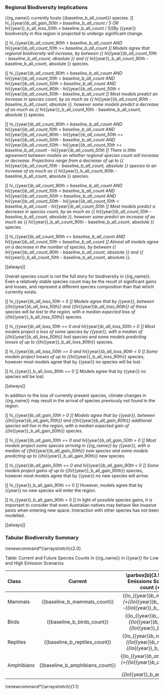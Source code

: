 
### Regional Biodiversity Implications

{{rg_name}} currently hosts {{baseline_b_all_count}} species.  [[ hi_{{year}}_b_all_gain_50th > baseline_b_all_count / 5 OR hi_{{year}}_b_all_loss_50th > baseline_b_all_count / 5]]By {{year}} biodiversity in this region is projected to undergo significant change.

[[  hi_{{year}}_b_all_count_90th > baseline_b_all_count
AND hi_{{year}}_b_all_count_10th >= baseline_b_all_count ]]
Models agree that regional biodiversity will increase, by between {{ hi_{{year}}_b_all_count_10th - baseline_b_all_count, absolute }} and {{ hi_{{year}}_b_all_count_90th - baseline_b_all_count, absolute }} species.

[[  hi_{{year}}_b_all_count_90th > baseline_b_all_count
AND hi_{{year}}_b_all_count_10th < baseline_b_all_count
AND hi_{{year}}_b_all_count_50th > baseline_b_all_count
AND hi_{{year}}_b_all_count_90th - hi_{{year}}_b_all_count_50th < hi_{{year}}_b_all_count_50th - baseline_b_all_count
]]
Most models predict an increase in species count, by as much as {{ hi_{{year}}_b_all_count_90th - baseline_b_all_count, absolute }}, however some models predict a decrease of as much as {{ hi_{{year}}_b_all_count_10th - baseline_b_all_count, absolute }} species.

[[  hi_{{year}}_b_all_count_90th > baseline_b_all_count
AND hi_{{year}}_b_all_count_10th < baseline_b_all_count
AND hi_{{year}}_b_all_count_90th - hi_{{year}}_b_all_count_50th >= hi_{{year}}_b_all_count_50th - baseline_b_all_count
AND hi_{{year}}_b_all_count_50th - hi_{{year}}_b_all_count_10th >= baseline_b_all_count - hi_{{year}}_b_all_count_50th
]]
There is little agreement between models on whether regional species count will increase or decrease. Projections range from a decrease of up to {{ hi_{{year}}_b_all_count_10th - baseline_b_all_count, absolute }} species to an increase of as much as {{ hi_{{year}}_b_all_count_90th - baseline_b_all_count, absolute }} species.

[[  hi_{{year}}_b_all_count_90th > baseline_b_all_count
AND hi_{{year}}_b_all_count_10th < baseline_b_all_count
AND hi_{{year}}_b_all_count_50th < baseline_b_all_count
AND hi_{{year}}_b_all_count_50th - hi_{{year}}_b_all_count_10th < baseline_b_all_count - hi_{{year}}_b_all_count_50th
]]
Most models predict a decrease in species count, by as much as {{ hi_{{year}}_b_all_count_10th - baseline_b_all_count, absolute }}, however some predict an increase of as much as {{ hi_{{year}}_b_all_count_90th - baseline_b_all_count, absolute }} species.

[[  hi_{{year}}_b_all_count_90th <= baseline_b_all_count
AND hi_{{year}}_b_all_count_10th < baseline_b_all_count ]]
Almost all models agree on a decrease in the number of species, by between {{ hi_{{year}}_b_all_count_90th - baseline_b_all_count, absolute }} and {{ hi_{{year}}_b_all_count_10th - baseline_b_all_count, absolute }}.

[[always]]

Overall species count is not the full story for biodiversity in {{rg_name}}.  Even a relatively stable species count may be the result of significant gains and losses, and represent a different species composition than that which currently exists.

[[ hi_{{year}}_b_all_loss_10th > 0 ]]
Models agree that by {{year}}, between {{hi_{{year}}_b_all_loss_10th}} and {{hi_{{year}}_b_all_loss_90th}} of these species will be lost to the region, with a median expected loss of {{hi_{{year}}_b_all_loss_50th}} species.

[[  hi_{{year}}_b_all_loss_10th == 0
and hi_{{year}}_b_all_loss_50th > 0 ]]
Most models project a loss of some species by {{year}}, with a median of {{hi_{{year}}_b_all_loss_50th}} lost species and some models predicting losses of up to {{hi_{{year}}_b_all_loss_90th}} species.

[[ hi_{{year}}_b_all_loss_50th == 0 and hi_{{year}}_b_all_loss_90th < 0 ]]
Some models project losses of up to {{hi_{{year}}_b_all_loss_90th}} species, however most models agree that by {{year}} no species will be lost.

[[ hi_{{year}}_b_all_loss_90th == 0 ]]
Models agree that by {{year}} no species will be lost.


[[always]]

In addition to the loss of currently present species, climate changes in {{rg_name}} may result in the arrival of species previously not found in the region.

[[ hi_{{year}}_b_all_gain_10th > 0 ]]
Models agree that by {{year}}, between {{hi_{{year}}_b_all_gain_10th}} and {{hi_{{year}}_b_all_gain_90th}} additional species will live in the region, with a median expected gain of {{hi_{{year}}_b_all_gain_50th}} species.

[[  hi_{{year}}_b_all_gain_10th == 0
and hi_{{year}}_b_all_gain_50th > 0 ]]
Most models project some species arriving in {{rg_name}} by {{year}}, with a median of {{hi_{{year}}_b_all_gain_50th}} new species and some models predicting up to {{hi_{{year}}_b_all_gain_90th}} new species.

[[ hi_{{year}}_b_all_gain_50th == 0 and hi_{{year}}_b_all_gain_90th < 0 ]]
Some models project gains of up to {{hi_{{year}}_b_all_gain_90th}} species, however most models agree that by {{year}} no new species will arrive.

[[ hi_{{year}}_b_all_gain_90th == 0 ]]
However, models agree that by {{year}} no new species will enter the region.

[[ hi_{{year}}_b_all_gain_90th > 0 ]]
In light of possible species gains, it is important to consider that even Australian natives may behave like invasive pests when entering new space.  Interaction with other species has not been modelled.

[[always]]

### Tabular Biodiversity Summary

\renewcommand*{\arraystretch}{2.0}

Table: Current and Future Species Counts in {{rg_name}} in {{year}} for Low and High Emission Scenarios

| Class | Current | \parbox[b]{3.5cm}{\centering Low Emissions Scenario \\ in {{year}} \\ count (+gained -lost)} | \parbox[b]{3.5cm}{\centering High Emissions Scenario \\ in {{year}} \\ count (+gained -lost)} |
|:----- |:-------:|:-------------------------:|:--------------------------:|
| Mammals | {{baseline_b_mammals_count}} | {{lo_{{year}}_b_mammals_count_50th}} (+{{lo_{{year}}_b_mammals_gain_50th}} -{{lo_{{year}}_b_mammals_loss_50th}}) | {{hi_{{year}}_b_mammals_count_50th}} (+{{hi_{{year}}_b_mammals_gain_50th}} -{{hi_{{year}}_b_mammals_loss_50th}}) |
| Birds | {{baseline_b_birds_count}} | {{lo_{{year}}_b_birds_count_50th}} (+{{lo_{{year}}_b_birds_gain_50th}} -{{lo_{{year}}_b_birds_loss_50th}}) | {{hi_{{year}}_b_birds_count_50th}} (+{{hi_{{year}}_b_birds_gain_50th}} -{{hi_{{year}}_b_birds_loss_50th}}) |
| Reptiles | {{baseline_b_reptiles_count}} | {{lo_{{year}}_b_reptiles_count_50th}} (+{{lo_{{year}}_b_reptiles_gain_50th}} -{{lo_{{year}}_b_reptiles_loss_50th}}) | {{hi_{{year}}_b_reptiles_count_50th}} (+{{hi_{{year}}_b_reptiles_gain_50th}} -{{hi_{{year}}_b_reptiles_loss_50th}}) |
| Amphibians | {{baseline_b_amphibians_count}} | {{lo_{{year}}_b_amphibians_count_50th}} (+{{lo_{{year}}_b_amphibians_gain_50th}} -{{lo_{{year}}_b_amphibians_loss_50th}}) | {{hi_{{year}}_b_amphibians_count_50th}} (+{{hi_{{year}}_b_amphibians_gain_50th}} -{{hi_{{year}}_b_amphibians_loss_50th}}) |

\renewcommand*{\arraystretch}{1.1}


